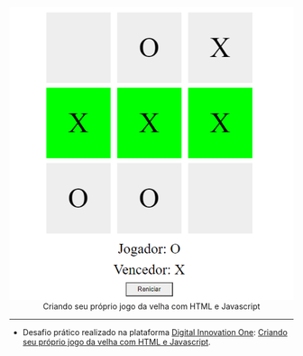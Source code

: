 <p align="center">
  <a href="https://github.com/GeancarlosDEV/jogodavelha">
    <img 
         src='interface.png'
         alt="Criando seu próprio jogo da velha com HTML e Javascript" 
    />
  </a>
  <br />  
  Criando seu próprio jogo da velha com HTML e Javascript
</p>

<hr />

- Desafio prático realizado na plataforma [Digital Innovation One](https://web.digitalinnovation.one/home "Digital Innovation One"): [Criando seu próprio jogo da velha com HTML e Javascript](https://web.digitalinnovation.one/lab/criando-seu-proprio-jogo-da-velha-com-html-e-javascript/learning/8efe66a6-6474-483f-86cf-12911d6c6af4 "Criando seu próprio jogo da velha com HTML e Javascript").
